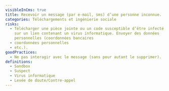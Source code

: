 ```yaml
---
visibleInCms: true
title: Recevoir un message (par e-mail, sms) d’une personne inconnue.
categories: Téléchargements et ingénierie sociale
risks:
  - Télécharger une pièce jointe ou un code susceptible d’être infecté. Cliquer
    sur un lien contenant un virus informatique. Envoyer des données
    personnelles (coordonnées bancaires
  - coordonnées personnelles
  - etc.).
goodPractices:
  - Ne pas interagir avec le message (sans pour autant le supprimer).
definitions:
  - Sandbox
  - Suspect
  - Virus informatique
  - Levée de doute/Contre-appel
---
```


